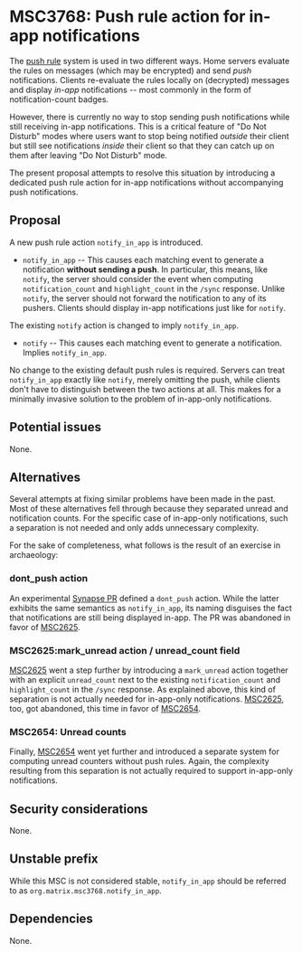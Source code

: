 # MSC3768: Push rule action for in-app notifications

The [push rule] system is used in two different ways. Home servers
evaluate the rules on messages (which may be encrypted) and send *push*
notifications. Clients re-evaluate the rules locally on (decrypted)
messages and display *in-app* notifications -- most commonly in the form
of notification-count badges.

However, there is currently no way to stop sending push notifications
while still receiving in-app notifications. This is a critical feature
of "Do Not Disturb" modes where users want to stop being notified
*outside* their client but still see notifications *inside* their client
so that they can catch up on them after leaving "Do Not Disturb" mode.

The present proposal attempts to resolve this situation by introducing a
dedicated push rule action for in-app notifications without accompanying
push notifications.

## Proposal

A new push rule action `notify_in_app` is introduced.

-   `notify_in_app` -- This causes each matching event to generate a
    notification **without sending a push**. In particular, this means,
    like `notify`, the server should consider the event when computing
    `notification_count` and `highlight_count` in the `/sync` response.
    Unlike `notify`, the server should not forward the notification to
    any of its pushers. Clients should display in-app notifications just
    like for `notify`.

The existing `notify` action is changed to imply `notify_in_app`.

-   `notify` -- This causes each matching event to generate a
    notification. Implies `notify_in_app`.

No change to the existing default push rules is required. Servers can
treat `notify_in_app` exactly like `notify`, merely omitting the push,
while clients don't have to distinguish between the two actions at all.
This makes for a minimally invasive solution to the problem of
in-app-only notifications.

## Potential issues

None.

## Alternatives

Several attempts at fixing similar problems have been made in the past.
Most of these alternatives fell through because they separated unread
and notification counts. For the specific case of in-app-only
notifications, such a separation is not needed and only adds unnecessary
complexity.

For the sake of completeness, what follows is the result of an exercise
in archaeology:

### dont_push action

An experimental [Synapse PR] defined a `dont_push` action. While the
latter exhibits the same semantics as `notify_in_app`, its naming
disguises the fact that notifications are still being displayed in-app.
The PR was abandoned in favor of [MSC2625].

### MSC2625:mark_unread action / unread_count field

[MSC2625] went a step further by introducing a `mark_unread` action
together with an explicit `unread_count` next to the existing
`notification_count` and `highlight_count` in the `/sync` response. As
explained above, this kind of separation is not actually needed for
in-app-only notifications. [MSC2625], too, got abandoned, this time in
favor of [MSC2654].

### MSC2654: Unread counts

Finally, [MSC2654] went yet further and introduced a separate system for
computing unread counters without push rules. Again, the complexity
resulting from this separation is not actually required to support
in-app-only notifications.

## Security considerations

None.

## Unstable prefix

While this MSC is not considered stable, `notify_in_app` should be
referred to as `org.matrix.msc3768.notify_in_app`.

## Dependencies

None.

  [push rule]: https://spec.matrix.org/v1.2/client-server-api/#push-rules
  [Synapse PR]: https://github.com/matrix-org/synapse/pull/6061
  [MSC2625]: https://github.com/matrix-org/matrix-spec-proposals/pull/2625
  [MSC2654]: https://github.com/matrix-org/matrix-spec-proposals/pull/2654
